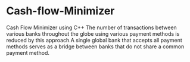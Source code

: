 # Cash-flow-Minimizer
Cash Flow Minimizer using C++
The number of transactions between various banks throughout the globe using various payment methods is reduced by this approach.A single global bank that accepts all payment methods serves as a bridge between banks that do not share a common payment method.
